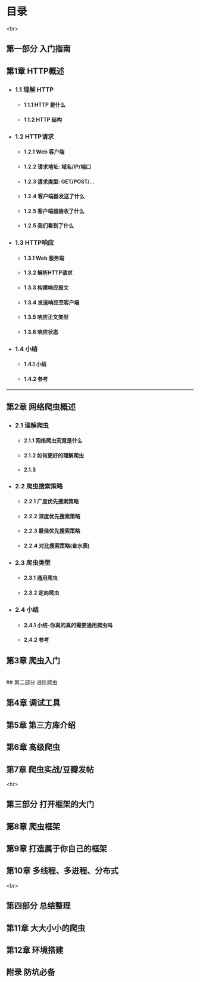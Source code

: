
# 目录

<br\>
## 第一部分 入门指南


## 第1章 HTTP概述
* ### 1.1 理解 HTTP
    * #### 1.1.1 HTTP 是什么
    * #### 1.1.2 HTTP 结构
    
* ### 1.2 HTTP请求
    
    * #### 1.2.1 Web 客户端
    * #### 1.2.2 请求地址: 域名/IP/端口
    * #### 1.2.3 请求类型: GET/POST/...
    * #### 1.2.4 客户端器发送了什么
    * #### 1.2.5 客户端器接收了什么
    * #### 1.2.5 我们看到了什么
    
* ### 1.3 HTTP响应
    
    * #### 1.3.1 Web 服务端
    * #### 1.3.2 解析HTTP请求
    * #### 1.3.3 构建响应报文
    * #### 1.3.4 发送响应至客户端
    * #### 1.3.5 响应正文类型
    * #### 1.3.6 响应状态

* ### 1.4 小结
    * #### 1.4.1 小结
    * #### 1.4.2 参考
    
---

## 第2章 网络爬虫概述
* ### 2.1 理解爬虫
    
    * #### 2.1.1 网络爬虫究竟是什么
    * #### 2.1.2 如何更好的理解爬虫
    * #### 2.1.3 

* ### 2.2 爬虫搜索策略
    
    * #### 2.2.1 广度优先搜索策略
    * #### 2.2.2 深度优先搜索策略
    * #### 2.2.3 最佳优先搜索策略
    * #### 2.2.4 对比搜索策略(查水表)
    
* ### 2.3 爬虫类型
    
    * #### 2.3.1 通用爬虫
    * #### 2.3.2 定向爬虫
    
* ### 2.4 小结
    
    * #### 2.4.1 小结-你真的真的需要通用爬虫吗
    * #### 2.4.2 参考


## 第3章 爬虫入门

<br/>
## 第二部分 进阶爬虫


## 第4章 调试工具

## 第5章 第三方库介绍

## 第6章 高级爬虫

## 第7章 爬虫实战/豆瓣发帖

<br\> 
## 第三部分 打开框架的大门


## 第8章 爬虫框架

## 第9章 打造属于你自己的框架

## 第10章 多线程、多进程、分布式


<br\> 
## 第四部分 总结整理

## 第11章 大大小小的爬虫

## 第12章 环境搭建

## 附录 防坑必备